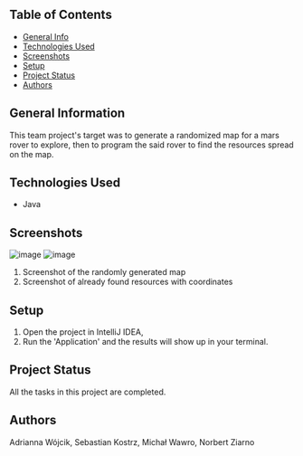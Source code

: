 
## Table of Contents
* [General Info](#general-information)
* [Technologies Used](#technologies-used)
* [Screenshots](#screenshots)
* [Setup](#setup)
* [Project Status](#project-status)
* [Authors](#authors)

## General Information
This team project's target was to generate a randomized map for a mars rover to explore, then to program the said rover to find the resources spread on the map.

## Technologies Used
- Java

## Screenshots

![image](https://github.com/MichalWawro/Mars-Exploration/assets/123944019/5de08642-2245-4aa7-9155-c0ad5200bfbf)
![image](https://github.com/MichalWawro/Mars-Exploration/assets/123944019/395beda9-8744-4a15-804b-f5c1bb187a9d)

1. Screenshot of the randomly generated map
2. Screenshot of already found resources with coordinates

## Setup
1. Open the project in IntelliJ IDEA,
2. Run the 'Application' and the results will show up in your terminal.
   
## Project Status
All the tasks in this project are completed.

## Authors
Adrianna Wójcik, Sebastian Kostrz, Michał Wawro, Norbert Ziarno
